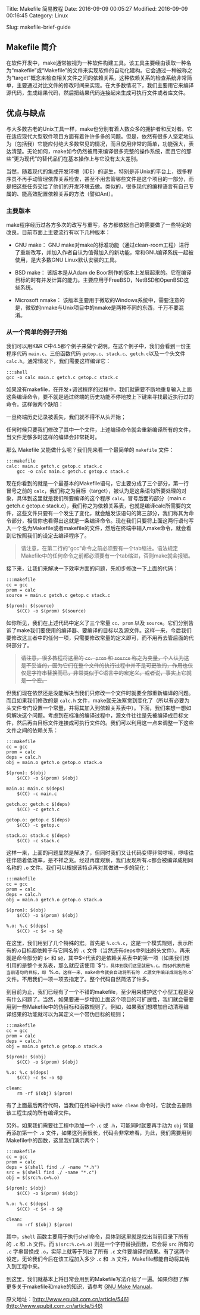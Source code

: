 Title: Makefile 简易教程
Date: 2016-09-09 00:05:27
Modified: 2016-09-09 00:16:45
Category: Linux
<!-- Tags: pelican, publishing -->
Slug: makefile-brief-guide
<!-- Authors: Alexis Metaireau, Conan Doyle -->
<!-- Summary: Short version for index and feeds -->

## Makefile 简介
在软件开发中，make通常被视为一种软件构建工具。该工具主要经由读取一种名为“makefile”或“Makefile”的文件来实现软件的自动化建构。它会通过一种被称之为“target”概念来检查相关文件之间的依赖关系，这种依赖关系的检查系统非常简单，主要通过对比文件的修改时间来实现。在大多数情况下，我们主要用它来编译源代码，生成结果代码，然后把结果代码连接起来生成可执行文件或者库文件。

## 优点与缺点
与大多数古老的Unix工具一样，make也分别有着人数众多的拥护者和反对者。它在适应现代大型软件项目方面有着许许多多的问题。但是，依然有很多人坚定地认为（包括我）它能应付绝大多数常见的情况，而且使用非常的简单，功能强大，表达清楚。无论如何，make如今仍然被用来编译很多完整的操作系统，而且它的那些“更为现代”的替代品们在基本操作上与它没有太大差别。

当然，随着现代的集成开发环境（IDE）的诞生，特别是非Unix的平台上，很多程序员不再手动管理依靠关系检查，甚至不用去管哪些文件是这个项目的一部分，而是把这些任务交给了他们的开发环境去做。类似的，很多现代的编程语言有自己专属的、能高效配置依赖关系的方法（譬如Ant）。

### 主要版本
make程序经历过各方多次的改写与重写，各方都依据自己的需要做了一些特定的改良。目前市面上主要流行有以下几种版本：

- GNU make： GNU make对make的标准功能（通过clean-room工程）进行了重新改写，并加入作者自认为值得加入的新功能，常和GNU编译系统一起被使用，是大多数GNU Linux默认安装的工具。

- BSD make： 该版本是从Adam de Boor制作的版本上发展起来的。它在编译目标的时有并发计算的能力。主要应用于FreeBSD，NetBSD和OpenBSD这些系统。

- Microsoft nmake： 该版本主要用于微软的Windows系统中，需要注意的是，微软的nmake与Unix项目中的nmake是两种不同的东西，千万不要混淆。

### 从一个简单的例子开始
我们可以用K&R C中4.5那个例子来做个说明。在这个例子中，我们会看到一份主程序代码 `main.c`、三份函数代码 `getop.c`、`stack.c`、`getch.c`以及一个头文件 `calc.h`。通常情况下，我们需要这样编译它：

    :::shell
    gcc -o calc main.c getch.c getop.c stack.c 

如果没有makefile，在开发+调试程序的过程中，我们就需要不断地重复输入上面这条编译命令，要不就是通过终端的历史功能不停地按上下键来寻找最近执行过的命令。这样做两个缺陷：

一旦终端历史记录被丢失，我们就不得不从头开始；

任何时候只要我们修改了其中一个文件，上述编译命令就会重新编译所有的文件，当文件足够多时这样的编译会非常耗时。

那么 Makefile 又能做什么呢？我们先来看一个最简单的 `makefile` 文件：

    :::makefile
    calc: main.c getch.c getop.c stack.c
        gcc -o calc main.c getch.c getop.c stack.c 

现在你看到的就是一个最基本的Makefile语句，它主要分成了三个部分，第一行冒号之前的 `calc`，我们称之为目标（target），被认为是这条语句所要处理的对象，具体到这里就是我们所要编译的这个程序 `calc`。冒号后面的部分（main.c getch.c getop.c stack.c），我们称之为依赖关系表，也就是编译calc所需要的文件，这些文件只要有一个发生了变化，就会触发该语句的第三部分，我们称其为命令部分，相信你也看得出这就是一条编译命令。现在我们只要将上面这两行语句写入一个名为Makefile或者makefile的文件，然后在终端中输入make命令，就会看到它按照我们的设定去编译程序了。

> 请注意，在第二行的“gcc”命令之前必须要有一个tab缩进。语法规定Makefile中的任何命令之前都必须要有一个tab缩进，否则make就会报错。

接下来，让我们来解决一下效率方面的问题，先初步修改一下上面的代码：

    :::makefile
    cc = gcc
    prom = calc
    source = main.c getch.c getop.c stack.c
    
    $(prom): $(source)
        $(CC) -o $(prom) $(source)

如你所见，我们在上述代码中定义了三个常量 `cc`、`prom` 以及 `source`。它们分别告诉了make我们要使用的编译器、要编译的目标以及源文件。这样一来，今后我们要修改这三者中的任何一项，只需要修改常量的定义即可，而不用再去管后面的代码部分了。

> <del>请注意，很多教程将这里的 `cc`、`prom` 和 `source` 称之为变量，个人认为这是不妥当的，因为它们在整个文件的执行过程中并不是可更改的，作用也仅仅是字符串替换而已，非常类似于C语言中的宏定义。或者说，事实上它就是一个宏。</del>

但我们现在依然还是没能解决当我们只修改一个文件时就要全部重新编译的问题。而且如果我们修改的是 `calc.h` 文件，make就无法察觉到变化了（所以有必要为头文件专门设置一个常量，并将其加入到依赖关系表中）。下面，我们来想一想如何解决这个问题。考虑到在标准的编译过程中，源文件往往是先被编译成目标文件，然后再由目标文件连接成可执行文件的。我们可以利用这一点来调整一下这些文件之间的依赖关系：

    :::makefile
    cc = gcc
    prom = calc
    deps = calc.h
    obj = main.o getch.o getop.o stack.o
    
    $(prom): $(obj)
        $(CC) -o $(prom) $(obj)
    
    main.o: main.c $(deps)
        $(CC) -c main.c
    
    getch.o: getch.c $(deps)
        $(CC) -c getch.c
    
    getop.o: getop.c $(deps)
        $(CC) -c getop.c
    
    stack.o: stack.c $(deps)
        $(CC) -c stack.c                

这样一来，上面的问题显然是解决了，但同时我们又让代码变得非常啰嗦，啰嗦往往伴随着低效率，是不祥之兆。经过再度观察，我们发现所有.c都会被编译成相同名称的 `.o` 文件。我们可以根据该特点再对其做进一步的简化：

    :::makefile
    cc = gcc
    prom = calc
    deps = calc.h
    obj = main.o getch.o getop.o stack.o
    
    $(prom): $(obj)
        $(CC) -o $(prom) $(obj)
    
    %.o: %.c $(deps)
        $(CC) -c $< -o $@

在这里，我们用到了几个特殊的宏。首先是 `%.o:%.c`，这是一个模式规则，表示所有的.o目标都依赖于与它同名的 `.c` 文件（当然还有deps中列出的头文件）。再来就是命令部分的 `$<` 和 `$@`，其中$<代表的是依赖关系表中的第一项（如果我们想引用的是整个关系表，那么就应该使用 `$^`），具体到我们这里就是%.c。而$@代表的是当前语句的目标，即 `%.o`。这样一来，make命令就会自动将所有的 `.c` 源文件编译成同名的 `.o` 文件。不用我们一项一项去指定了。整个代码自然简洁了许多。

到目前为止，我们已经有了一个不错的makefile，至少用来维护这个小型工程是没有什么问题了。当然，如果要进一步增加上面这个项目的可扩展性，我们就会需要用到一些Makefile中的伪目标和函数规则了。例如，如果我们想增加自动清理编译结果的功能就可以为其定义一个带伪目标的规则；

    :::makefile
    cc = gcc
    prom = calc
    deps = calc.h
    obj = main.o getch.o getop.o stack.o
    
    $(prom): $(obj)
        $(CC) -o $(prom) $(obj)
    
    %.o: %.c $(deps)
        $(CC) -c $< -o $@
    
    clean:
        rm -rf $(obj) $(prom)

有了上面最后两行代码，当我们在终端中执行 `make clean` 命令时，它就会去删除该工程生成的所有编译文件。

另外，如果我们需要往工程中添加一个 `.c` 或 `.h`，可能同时就要再手动为 `obj` 常量再添加第一个 `.o` 文件，如果这列表很长，代码会非常难看，为此，我们需要用到Makefile中的函数，这里我们演示两个：

    :::makefile
    cc = gcc
    prom = calc
    deps = $(shell find ./ -name "*.h")
    src = $(shell find ./ -name "*.c")
    obj = $(src:%.c=%.o) 
    
    $(prom): $(obj)
        $(CC) -o $(prom) $(obj)
    
    %.o: %.c $(deps)
        $(CC) -c $< -o $@
    
    clean:
        rm -rf $(obj) $(prom)

其中，`shell` 函数主要用于执行shell命令，具体到这里就是找出当前目录下所有的 `.c` 和 `.h` 文件。而 `$(src:%.c=%.o)` 则是一个字符替换函数，它会将 `src` 所有的 `.c` 字串替换成 `.o`，实际上就等于列出了所有 `.c` 文件要编译的结果。有了这两个设定，无论我们今后在该工程加入多少 `.c` 和 `.h` 文件，Makefile都能自动将其纳入到工程中来。

到这里，我们就基本上将日常会用到的Makefile写法介绍了一遍。如果你想了解更多关于makefile和make的知识，请参考 [GNU Make Manual](http://www.cs.utexas.edu/~cannata/cs345/GNU%20Make%20Manual.pdf)。


原文地址：[http://www.epubit.com.cn/article/546](http://www.epubit.com.cn/article/546)